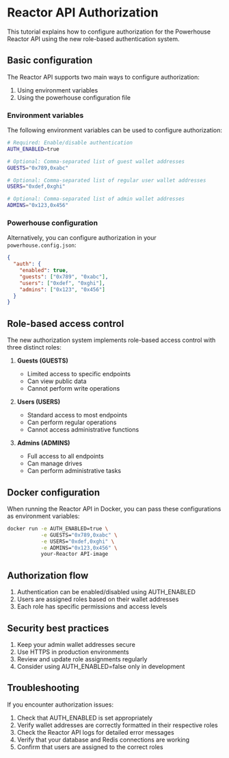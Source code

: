 # Reactor API Authorization

This tutorial explains how to configure authorization for the Powerhouse Reactor API using the new role-based authentication system.

## Basic configuration

The Reactor API supports two main ways to configure authorization:

1. Using environment variables
2. Using the powerhouse configuration file

### Environment variables

The following environment variables can be used to configure authorization:

```bash
# Required: Enable/disable authentication
AUTH_ENABLED=true

# Optional: Comma-separated list of guest wallet addresses
GUESTS="0x789,0xabc"

# Optional: Comma-separated list of regular user wallet addresses
USERS="0xdef,0xghi"

# Optional: Comma-separated list of admin wallet addresses
ADMINS="0x123,0x456"
```

### Powerhouse configuration

Alternatively, you can configure authorization in your `powerhouse.config.json`:

```json
{
  "auth": {
    "enabled": true,
    "guests": ["0x789", "0xabc"],
    "users": ["0xdef", "0xghi"],
    "admins": ["0x123", "0x456"]
  }
}
```

## Role-based access control

The new authorization system implements role-based access control with three distinct roles:

1. **Guests (GUESTS)**
   - Limited access to specific endpoints
   - Can view public data
   - Cannot perform write operations

2. **Users (USERS)**
   - Standard access to most endpoints
   - Can perform regular operations
   - Cannot access administrative functions

3. **Admins (ADMINS)**
   - Full access to all endpoints
   - Can manage drives
   - Can perform administrative tasks

## Docker configuration

When running the Reactor API in Docker, you can pass these configurations as environment variables:

```bash
docker run -e AUTH_ENABLED=true \
           -e GUESTS="0x789,0xabc" \
           -e USERS="0xdef,0xghi" \
           -e ADMINS="0x123,0x456" \
           your-Reactor API-image
```

## Authorization flow

1. Authentication can be enabled/disabled using AUTH_ENABLED
2. Users are assigned roles based on their wallet addresses
3. Each role has specific permissions and access levels

## Security best practices

1. Keep your admin wallet addresses secure
2. Use HTTPS in production environments
3. Review and update role assignments regularly
4. Consider using AUTH_ENABLED=false only in development


## Troubleshooting

If you encounter authorization issues:

1. Check that AUTH_ENABLED is set appropriately
2. Verify wallet addresses are correctly formatted in their respective roles
3. Check the Reactor API logs for detailed error messages
4. Verify that your database and Redis connections are working
5. Confirm that users are assigned to the correct roles
